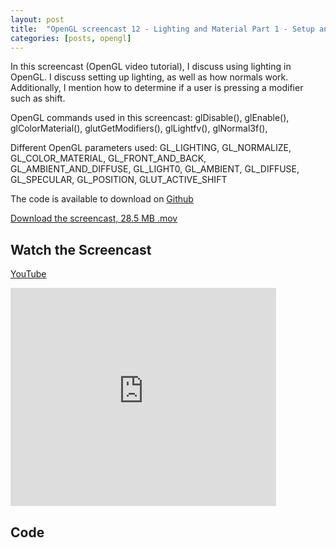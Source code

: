 ```yaml
---
layout: post
title:  "OpenGL screencast 12 - Lighting and Material Part 1 - Setup and Normals"
categories: [posts, opengl]
---
```

In this screencast (OpenGL video tutorial), I discuss using lighting in OpenGL. I discuss setting up lighting, as well as how normals work. Additionally, I mention how to determine if a user is pressing a modifier such as shift.

OpenGL commands used in this screencast:
glDisable(), glEnable(), glColorMaterial(), glutGetModifiers(), glLightfv(), glNormal3f(),

Different OpenGL parameters used: GL_LIGHTING, GL_NORMALIZE, GL_COLOR_MATERIAL, GL_FRONT_AND_BACK, GL_AMBIENT_AND_DIFFUSE, GL_LIGHT0, GL_AMBIENT, GL_DIFFUSE, GL_SPECULAR, GL_POSITION, GLUT_ACTIVE_SHIFT

The code is available to download on [Github](https://github.com/davidwparker/opengl-screencasts-2)

[Download the screencast, 28.5 MB .mov](https://dl.dropboxusercontent.com/s/1az80hk9ssng73f/episode-012.mov?dl=1)

## Watch the Screencast

[YouTube](http://www.youtube.com/watch?v=geebJz2XSAU)

<iframe width="425" height="349" src="http://www.youtube.com/embed/geebJz2XSAU?hl=en&fs=1" frameborder="0" allowfullscreen></iframe>

## Code

<script src="https://gist.github.com/1276355.js"></script>

<script src="https://gist.github.com/1276359.js"></script>
